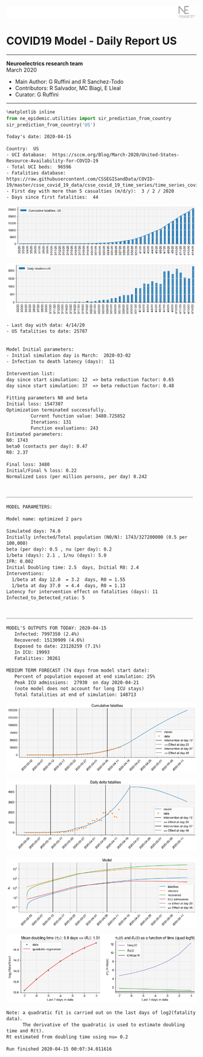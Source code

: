 ![](./images/logo.png)
# COVID19 Model - Daily Report US

---

**Neuroelectrics research team**  
March 2020  
* Main Author: G Ruffini and R Sanchez-Todo  
* Contributors: R Salvador, MC Biagi, E Lleal
* Curator: G Ruffini

---


```python
%matplotlib inline
from ne_epidemic.utilities import sir_prediction_from_country
sir_prediction_from_country('US')
```

    Today's date: 2020-04-15 
    
    Country:  US
    - UCI database:  https://sccm.org/Blog/March-2020/United-States-Resource-Availability-for-COVID-19
    - Total UCI beds:  96596
    - Fatalities database:  https://raw.githubusercontent.com/CSSEGISandData/COVID-19/master/csse_covid_19_data/csse_covid_19_time_series/time_series_covid19_deaths_global.csv
    - First day with more than 5 casualties (m/d/y):  3 / 2 / 2020
    - Days since first fatalities:  44



![png](03%20-%20Daily_Report_US_files/03%20-%20Daily_Report_US_1_1.png)



![png](03%20-%20Daily_Report_US_files/03%20-%20Daily_Report_US_1_2.png)


    - Last day with data: 4/14/20
    - US fatalities to date: 25787
     
    
    Model Initial parameters:
    - Initial simulation day is March:  2020-03-02
    - Infection to death latency (days):  11
    
    Intervention list:
    day since start simulation: 12  => beta reduction factor: 0.65
    day since start simulation: 37  => beta reduction factor: 0.48
    
    Fitting parameters N0 and beta
    Initial loss: 1547307
    Optimization terminated successfully.
             Current function value: 3480.725852
             Iterations: 131
             Function evaluations: 243
    Estimated parameters:
    N0: 1743
    beta0 (contacts per day): 0.47
    R0: 2.37
    
    Final loss: 3480
    Initial/Final % loss: 0.22
    Normalized Loss (per million persons, per day) 0.242 
    
    
    _____________________________________________________________________
     
    MODEL PARAMETERS:
    
    Model name: optimized 2 pars
    
    Simulated days: 74.0
    Initially infected/Total population (N0/N): 1743/327200000 (0.5 per 100,000)
    beta (per day): 0.5 , nu (per day): 0.2
    1/beta (days): 2.1 , 1/nu (days): 5.0
    IFR: 0.002
    Initial Doubling time: 2.5  days, Initial R0: 2.4
    Interventions:
      1/beta at day 12.0  = 3.2  days, R0 = 1.55
      1/beta at day 37.0  = 4.4  days, R0 = 1.13
    Latency for intervention effect on fatalities (days): 11
    Infected_to_Detected_ratio: 5
    
    
    _____________________________________________________________________
    
    MODEL'S OUTPUTS FOR TODAY: 2020-04-15
       Infected: 7997350 (2.4%)
       Recovered: 15130909 (4.6%)
       Exposed to date: 23128259 (7.1%)
       In ICU: 19993
       Fatalities: 30261
     
    MEDIUM TERM FORECAST (74 days from model start date): 
       Percent of population exposed at end simulation: 25%
       Peak ICU admissions:  27930  on day 2020-04-21
       (note model does not account for long ICU stays)
       Total fatalities at end of simulation: 148713



![png](03%20-%20Daily_Report_US_files/03%20-%20Daily_Report_US_1_4.png)



![png](03%20-%20Daily_Report_US_files/03%20-%20Daily_Report_US_1_5.png)



![png](03%20-%20Daily_Report_US_files/03%20-%20Daily_Report_US_1_6.png)


     



![png](03%20-%20Daily_Report_US_files/03%20-%20Daily_Report_US_1_8.png)


    Note: a quadratic fit is carried out on the last days of log2(fatality data).
          The derivative of the quadratic is used to estimate doubling time and R(t).
    Rt estimated from doubling time using nu= 0.2
    
    Run finished 2020-04-15 00:07:34.011616

